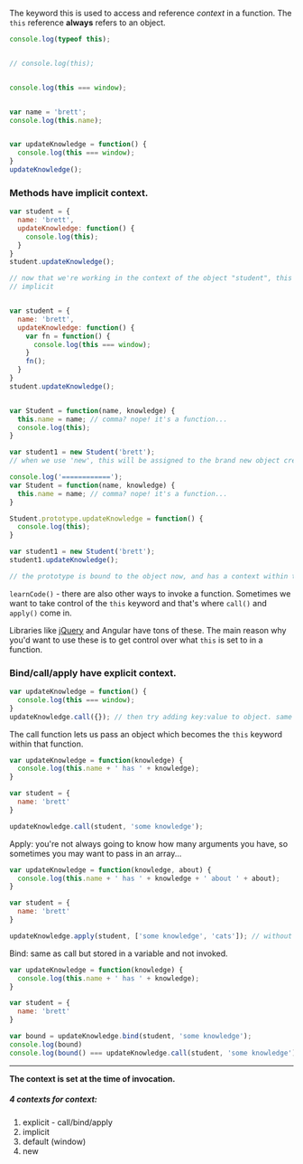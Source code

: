 The keyword this is used to access and reference *context* in a function. The `this` reference **always** refers to an object.


```js
console.log(typeof this);


// console.log(this);


console.log(this === window);


var name = 'brett';
console.log(this.name);


var updateKnowledge = function() {
  console.log(this === window);
}
updateKnowledge();
```

### Methods have implicit context.
```js
var student = {
  name: 'brett',
  updateKnowledge: function() {
    console.log(this);
  }
}
student.updateKnowledge();

// now that we're working in the context of the object "student", this will refer to the actual object that calls the function.
// implicit


var student = {
  name: 'brett',
  updateKnowledge: function() {
    var fn = function() {
      console.log(this === window);
    }
    fn();
  }
}
student.updateKnowledge();


var Student = function(name, knowledge) {
  this.name = name; // comma? nope! it's a function...
  console.log(this);
}

var student1 = new Student('brett');
// when we use 'new', this will be assigned to the brand new object created by new

console.log('============');
var Student = function(name, knowledge) {
  this.name = name; // comma? nope! it's a function...
}

Student.prototype.updateKnowledge = function() {
  console.log(this);
}

var student1 = new Student('brett');
student1.updateKnowledge();

// the prototype is bound to the object now, and has a context within the object.
```

`learnCode()` - there are also other ways to invoke a function. Sometimes we want to take control of the `this` keyword and that's where `call()` and `apply()` come in.

Libraries like [jQuery](http://code.jquery.com/) and Angular have tons of these. The main reason why you'd want to use these is to get control over what `this` is set to in a function.

### Bind/call/apply have explicit context.

```js
var updateKnowledge = function() {
  console.log(this === window);
}
updateKnowledge.call({}); // then try adding key:value to object. same results? yup!
```
The call function lets us pass an object which becomes the `this` keyword within that function.

```js
var updateKnowledge = function(knowledge) {
  console.log(this.name + ' has ' + knowledge);
}

var student = {
  name: 'brett'
}

updateKnowledge.call(student, 'some knowledge');
```

Apply: you're not always going to know how many arguments you have, so sometimes you may want to pass in an array...
```js
var updateKnowledge = function(knowledge, about) {
  console.log(this.name + ' has ' + knowledge + ' about ' + about);
}

var student = {
  name: 'brett'
}

updateKnowledge.apply(student, ['some knowledge', 'cats']); // without an array passed in here, we'd get a TypeError from JS
```

Bind: same as call but stored in a variable and not invoked.
```js
var updateKnowledge = function(knowledge) {
  console.log(this.name + ' has ' + knowledge);
}

var student = {
  name: 'brett'
}

var bound = updateKnowledge.bind(student, 'some knowledge');
console.log(bound)
console.log(bound() === updateKnowledge.call(student, 'some knowledge')); // true
```

---

**The context is set at the time of invocation.**

##### 4 contexts for context:
1. explicit - call/bind/apply
2. implicit
3. default (window)
4. new
